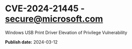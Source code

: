 # CVE-2024-21445 - secure@microsoft.com

Windows USB Print Driver Elevation of Privilege Vulnerability

**Publish date:** 2024-03-12
